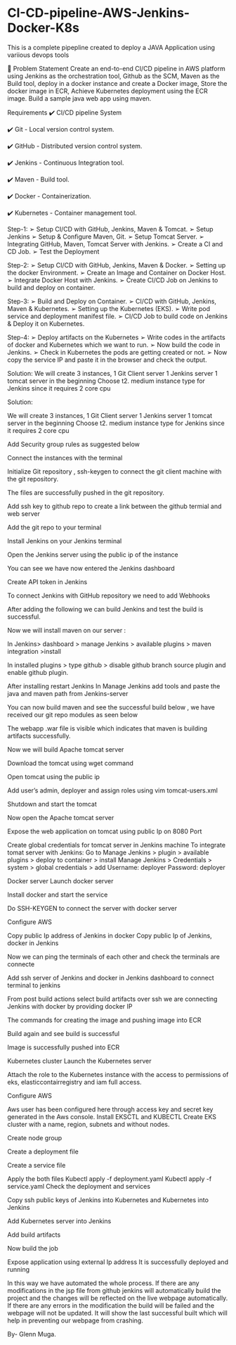 # CI-CD-pipeline-AWS-Jenkins-Docker-K8s
This is a complete pipepline created to deploy a JAVA Application using variious devops tools 

📌 Problem Statement
Create an end-to-end CI/CD pipeline in AWS platform using Jenkins as the orchestration tool, Github as the SCM, Maven as the Build tool, deploy in a docker instance and create a Docker image, Store the docker image in ECR, Achieve Kubernetes deployment using the ECR image. Build a sample java web app using maven.


Requirements
✔️ CI/CD pipeline System

✔️ Git - Local version control system.

✔️ GitHub - Distributed version control system.

✔️ Jenkins - Continuous Integration tool.

✔️ Maven - Build tool.

✔️ Docker - Containerization.

✔️ Kubernetes - Container management tool.


Step-1:
➢ Setup CI/CD with GitHub, Jenkins, Maven & Tomcat.
➢ Setup Jenkins
➢ Setup & Configure Maven, Git.
➢ Setup Tomcat Server.
➢ Integrating GitHub, Maven, Tomcat Server with Jenkins.
➢ Create a CI and CD Job.
➢ Test the Deployment

Step-2:
➢ Setup CI/CD with GitHub, Jenkins, Maven & Docker.
➢ Setting up the docker Environment.
➢ Create an Image and Container on Docker Host.
➢ Integrate Docker Host with Jenkins.
➢ Create CI/CD Job on Jenkins to build and deploy on container.

Step-3:
➢ Build and Deploy on Container. ➢ CI/CD with GitHub, Jenkins, Maven & Kubernetes.
➢ Setting up the Kubernetes (EKS).
➢ Write pod service and deployment manifest file.
➢ CI/CD Job to build code on Jenkins & Deploy it on Kubernetes.

Step-4:
➢ Deploy artifacts on the Kubernetes
➢ Write codes in the artifacts of docker and Kubernetes which we want to run.
➢ Now build the code in Jenkins.
➢ Check in Kubernetes the pods are getting created or not.
➢ Now copy the service IP and paste it in the browser and check the output.


Solution:
We will create 3 instances,
1 Git Client server
1 Jenkins server
1 tomcat server in the beginning
Choose t2. medium instance type for Jenkins since it requires 2 core cpu




Solution:


We will create 3 instances, 1 Git Client server
1 Jenkins server
1 tomcat server in the beginning
Choose t2. medium instance type for Jenkins since it requires 2 core cpu







Add Security group rules as suggested below




Connect the instances with the terminal


Initialize Git repository , ssh-keygen to connect the git client machine with the git repository.

The files are successfully pushed in the git repository.


Add ssh key to github repo to create a link between the github termial and web server








Add the git repo to your terminal









Install Jenkins on your Jenkins terminal



Open the Jenkins server using the public ip of the instance


You can see we have now entered the Jenkins dashboard



Create API token in Jenkins



To connect Jenkins with GitHub repository we need to add Webhooks


After adding the following we can build Jenkins and test the build is successful.



Now we will install maven on our server :



In Jenkins> dashboard > manage Jenkins > available plugins > maven integration >install


In installed plugins > type github > disable github branch source plugin and enable github plugin.


After installing restart Jenkins
In Manage Jenkins add tools and paste the java and maven path from Jenkins-server









You can now build maven and see the successful build below , we have received our git repo modules as seen below


The webapp .war file is visible which indicates that maven is building artifacts successfully.




Now we will build Apache tomcat server


Download the tomcat using wget command

Open tomcat using the public ip


Add user’s admin, deployer and assign roles using vim tomcat-users.xml


Shutdown and start the tomcat


Now open the Apache tomcat server





Expose the web application on tomcat using public Ip on 8080 Port











Create global credentials for tomcat server in Jenkins machine To integrate tomat server with Jenkins:
Go to Manage Jenkins > plugin > available plugins > deploy to container > install Manage Jenkins > Credentials > system > global credentials > add
Username: deployer Password: deployer












Docker server
Launch docker server

Install docker and start the service



Do SSH-KEYGEN to connect the server with docker server




Configure AWS


Copy public Ip address of Jenkins in docker Copy public Ip of Jenkins, docker in Jenkins


Now we can ping the terminals of each other and check the terminals are connecte











Add ssh server of Jenkins and docker in Jenkins dashboard to connect terminal to jenkins









From post build actions select build artifacts over ssh
we are connecting Jenkins with docker by providing docker IP

The commands for creating the image and pushing image into ECR





Build again and see build is successful


Image is successfully pushed into ECR





Kubernetes cluster
Launch the Kubernetes server

Attach the role to the Kubernetes instance with the access to permissions of eks, elasticcontairregistry and iam full access.



Configure AWS

Aws user has been configured here through access key and secret key generated in the Aws console.
Install EKSCTL and KUBECTL
Create EKS cluster with a name, region, subnets and without nodes.


Create node group


Create a deployment file

Create a service file


Apply the both files
Kubectl apply -f deployment.yaml Kubectl apply -f service.yaml
Check the deployment and services



Copy ssh public keys of Jenkins into Kubernetes and Kubernetes into Jenkins





Add Kubernetes server into Jenkins


Add build artifacts

Now build the job


Expose application using external Ip address It is successfully deployed and running



In this way we have automated the whole process. If there are any modifications in the jsp file from github jenkins will automatically build the project and the changes will be reflected on the live webpage automatically.
If there are any errors in the modification the build will be failed and the webpage will not be updated. It will show the last successful built which will help in preventing our webpage from crashing.


By- Glenn Muga.

